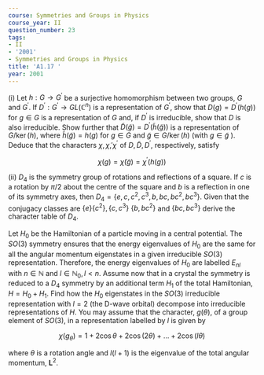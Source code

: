 ```yaml
---
course: Symmetries and Groups in Physics
course_year: II
question_number: 23
tags:
- II
- '2001'
- Symmetries and Groups in Physics
title: 'A1.17 '
year: 2001
---
```



(i) Let $h: G \rightarrow G^{\prime}$ be a surjective homomorphism between two groups, $G$ and $G^{\prime}$. If $D^{\prime}: G^{\prime} \rightarrow G L\left(\mathbb{C}^{n}\right)$ is a representation of $G^{\prime}$, show that $D(g)=D^{\prime}(h(g))$ for $g \in G$ is a representation of $G$ and, if $D^{\prime}$ is irreducible, show that $D$ is also irreducible. Show further that $\widetilde{D}(\widetilde{g})=D^{\prime}(\widetilde{h}(\widetilde{g}))$ is a representation of $G / \operatorname{ker}(h)$, where $\tilde{h}(\widetilde{g})=h(g)$ for $g \in G$ and $\widetilde{g} \in G / \operatorname{ker}(h)$ (with $g \in \widetilde{g}$ ). Deduce that the characters $\chi, \widetilde{\chi}, \chi^{\prime}$ of $D, \widetilde{D}, D^{\prime}$, respectively, satisfy

$$\chi(g)=\tilde{\chi}(\widetilde{g})=\chi^{\prime}(h(g))$$

(ii) $D_{4}$ is the symmetry group of rotations and reflections of a square. If $c$ is a rotation by $\pi / 2$ about the centre of the square and $b$ is a reflection in one of its symmetry axes, then $D_{4}=\left\{e, c, c^{2}, c^{3}, b, b c, b c^{2}, b c^{3}\right\}$. Given that the conjugacy classes are $\{e\}\left\{c^{2}\right\},\left\{c, c^{3}\right\}$ $\left\{b, b c^{2}\right\}$ and $\left\{b c, b c^{3}\right\}$ derive the character table of $D_{4}$.

Let $H_{0}$ be the Hamiltonian of a particle moving in a central potential. The $S O(3)$ symmetry ensures that the energy eigenvalues of $H_{0}$ are the same for all the angular momentum eigenstates in a given irreducible $S O(3)$ representation. Therefore, the energy eigenvalues of $H_{0}$ are labelled $E_{n l}$ with $n \in \mathbb{N}$ and $l \in \mathbb{N}_{0}, l<n$. Assume now that in a crystal the symmetry is reduced to a $D_{4}$ symmetry by an additional term $H_{1}$ of the total Hamiltonian, $H=H_{0}+H_{1}$. Find how the $H_{0}$ eigenstates in the $S O(3)$ irreducible representation with $l=2$ (the D-wave orbital) decompose into irreducible representations of $H$. You may assume that the character, $g(\theta)$, of a group element of $S O(3)$, in a representation labelled by $l$ is given by

$$\chi\left(g_{\theta}\right)=1+2 \cos \theta+2 \cos (2 \theta)+\ldots+2 \cos (l \theta)$$

where $\theta$ is a rotation angle and $l(l+1)$ is the eigenvalue of the total angular momentum, $\mathbf{L}^{2}$.